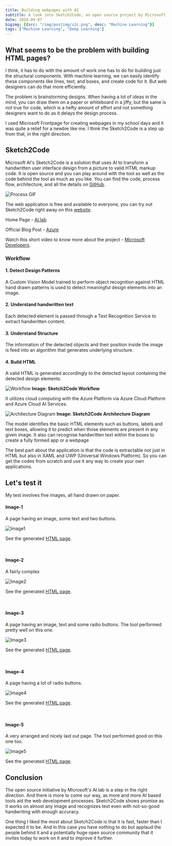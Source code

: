 ```yaml
---
title: Building webpages with AI
subtitle: A look into Sketch2Code, an open source project by Microsoft's AI Lab
date: 2018-09-07
bigimg: [{src: "/img/postimg/s2c.png", desc: "Machine Learning"}]
tags: ["Machine Learning", "Deep Learning"]
---
```


## What seems to be the problem with building HTML pages?
I think, it has to do with the amount of work one has to do for building just the structural components. With machine learning, we can easily identify these components like lines, text, and boxes, and create code for it. But web designers can do that more efficiently.

The problem is brainstorming designs. When having a lot of ideas in the mind, you can draw them on a paper or whiteboard in a jiffy, but the same is not true for code, which is a hefty amount of effort and not something designers want to do as it delays the design process.

I used Microsoft Frontpage for creating webpages in my school days and it was quite a relief for a newbie like me. I think the Sketch2Code is a step up from that, in the right direction.

## Sketch2Code
Microsoft AI's Sketch2Code is a solution that uses AI to transform a handwritten user interface design from a picture to valid HTML markup code. It is open source and you can play around with the tool as well as the code behind the tool as much as you like. You can find the code, process flow, architecture, and all the details on [GitHub](https://github.com/Microsoft/ailab/tree/master/Sketch2Code).

![Process GIF](/img/s2c/s2c.gif)

The web application is free and available to everyone, you can try out Sketch2Code right away on this [website](https://sketch2code.azurewebsites.net/).

Home Page - [AI.lab](https://www.ailab.microsoft.com/experiments/30c61484-d081-4072-99d6-e132d362b99d)

Official Blog Post - [Azure](https://azure.microsoft.com/en-us/blog/turn-your-whiteboard-sketches-to-working-code-in-seconds-with-sketch2code/)

Watch this short video to know more about the project - [Microsoft Developers](https://www.youtube.com/watch?v=V6pqqPPHyYM).  

### Workflow
#### 1. Detect Design Patterns
A Custom Vision Model trained to perform object recognition against HTML hand drawn patterns is used to detect meaningful design elements into an image.

#### 2. Understand handwritten text
Each detected element is passed through a Text Recognition Service to extract handwritten content.

#### 3. Understand Structure
The information of the detected objects and their position inside the image is feed into an algorithm that generates underlying structure.

#### 4. Build HTML
A valid HTML is generated accordingly to the detected layout containing the detected design elements.

![Workflow](/img/s2c/s2c_workflow.jpg)
**Image: Sketch2Code Workflow**

It utilizes cloud computing with the Azure Platform via Azure Cloud Platform and Azure Cloud AI Services.

![Architecture Diagram](/img/s2c/s2c_cloud.jpg)
**Image: Sketch2Code Architecture Diagram**

The model identifies the basic HTML elements such as buttons, labels and text boxes, allowing it to predict when those elements are present in any given image. It also can recognise handwritten text within the boxes to create a fully formed app or a webpage

The best part about the application is that the code is extractable not just in HTML but also in XAML and UWP (Universal Windows Platform). So you can get the codes from scratch and use it any way to create your own applications.

## Let's test it

My test involves five images, all hand drawn on paper.

#### Image-1
A page having an image, some text and two buttons.

![Image1](/img/s2c/s2cimg1.png)

See the generated [HTML page](/img/s2c/s2c_html/s2cimg1.html).

<br>

#### Image-2
A fairly complex

![Image2](/img/s2c/s2cimg2.png)

See the generated [HTML page](/img/s2c/s2c_html/s2cimg2.html).

<br>

#### Image-3
A page having an image, text and some radio buttons. The tool performed pretty well on this one.

![Image3](/img/s2c/s2cimg3.png)

See the generated [HTML page](/img/s2c/s2c_html/s2cimg3.html).

<br>

#### Image-4
A page having a lot of radio buttons.

![Image4](/img/s2c/s2cimg4.png)

See the generated [HTML page](/img/s2c/s2c_html/s2cimg4.html).

<br>

#### Image-5
A very arranged and nicely laid out page. The tool performed good on this one too.

![Image5](/img/s2c/s2cimg5.png)

See the generated [HTML page](/img/s2c/s2c_html/s2cimg5.html).

## Conclusion
The open source initiative by Microsoft's AI.lab is a step in the right direction. And there is more to come our way, as more and more AI based tools aid the web development processes. Sketch2Code shows promise as it works on almost any image and recognizes text even with not-so-good handwriting with enough accuracy.

One thing I liked the most about Sketch2Code is that it is fast, faster than I expected it to be. And in this case you have nothing to do but applaud the people behind it and a potentially huge open source community that it invites today to work on it and to improve it further.
